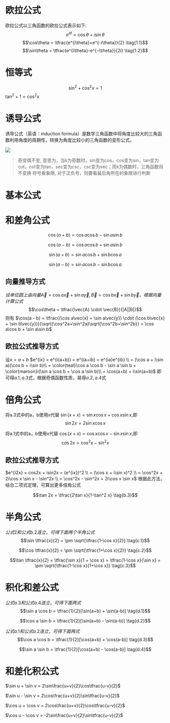 # 欧拉公式
欧拉公式以三角函数的欧拉公式表示如下:
$$e^{i\theta} = \cos\theta + i\sin\theta \tag{1}$$
$$\cos\theta = \tfrac{e^{i\theta}+e^{-i\theta}}{2}  \tag{1.1}$$
$$\sin\theta = \tfrac{e^{i\theta}-e^{-i\theta}}{2i} \tag{1.2}$$
# 恒等式
$$\sin^2 + \cos^2 x = 1 \tag{2}$$
$\tan^2 + 1 = \cos^2 x$
# 诱导公式
诱导公式（英语：induction formula）是数学三角函数中将角度比较大的三角函数利用角度的周期性，转换为角度比较小的三角函数的变形公式。

![](https://ss1.baidu.com/6ONXsjip0QIZ8tyhnq/it/u=355382977,1696956362&fm=173&app=25&f=JPEG?w=640&h=924&s=49843D72491F544D187DF0CA0000E0B1)

> 奇变偶不变, 意思为，当k为奇数时，sin变为cos，cos变为sin，tan变为cot，cot变为tan，sec变为csc，csc变为sec；而k为偶数时，三角函数则不变换
> 符号看象限, 对于正负号，则要看最后角所在的象限进行判断
> 
# 基本公式

# 和差角公式

$$\cos(a + b) = \cos a\cos b - \sin a\sin b \tag{a.1}$$

$$\cos(a - b) = \cos a\cos b + \sin a\sin b \tag{a.2}$$

$$\sin(a + b) = \sin a\cos b + \sin b\cos a \tag{a.3}$$

$$\sin(a - b) = \sin a\cos b - \sin b\cos a \tag{a.4}$$

## 向量推导方式

$设单位圆上由向量\vec{A} = \cos a\vec{x} + \sin a\vec{y},\vec{B} = \cos b\vec{x} + \sin b\vec{y}， 根据向量计算公式$
$$\cos\theta = \tfrac{\vec{A} \cdot \vec{B}}{|A||B|}$$
则有
$\cos(a - b) = \tfrac{(\cos a\vec{x} + \sin a\vec{y}) \cdot (\cos b\vec{x} + \sin b\vec{y})}{\sqrt{\cos^2a+\sin^2a}\sqrt{\cos^2b+\sin^2b}} = \cos a\cos b + \sin a\sin b$

## 欧拉公式推导方式
设$x = a + b$
$e^{ix} = e^{i(a+b)} = e^{ia+ib} = e^{ia}e^{ib} \\
= (\cos a + i\sin a)(\cos b + i\sin b)\\
= \color{teal}\cos a \cos b - \sin a \sin b + \color{maroon}i(\sin a \cos b + \cos a \sin b)\\
= \cos(a+b) + i\sin(a+b)$
即可得$a.1, a.3$式，根据奇偶函数性质，易得$a.2,a.4$式

# 倍角公式
将a.3式中的a，b使用x代替
$\sin(x+x) = \sin x \cos x + \cos x \sin x$,即
$$\sin 2x = 2\sin x \cos x \tag{b.1}$$

将a.1式中的a，b使用x代替
$\cos(x+x) = \cos x \cos x - \sin x \sin x$,即
$$\cos 2x = \cos^2 x - \sin^2 x \tag{b.2}$$

## 欧拉公式推导方式
$e^{i2x} = cos2x + isin2x = (e^{ix})^2 \\
= (\cos x + i\sin x)^2 \\
= \cos^2x + 2i\cos x \sin x - \sin^2x \\
= \cos^2x - \sin^2x + 2i\cos x \sin x$
根据此方法，结合二项式定理，可算出更多倍角公式

$$\tan 2x = \tfrac{2\tan x}{1-\tan^2 x} \tag{b.3}$$

# 半角公式
$公式2和公式b.2连立，可得下面两个半角公式$
$$\sin \tfrac{x}{2} = \pm \sqrt{\tfrac{1-\cos x}{2}}   \tag{c.1}$$

$$\cos \tfrac{x}{2} = \pm \sqrt{\tfrac{1+\cos x}{2}}    \tag{c.2}$$

$$\tan \tfrac{x}{2} = \tfrac{\sin x}{1 + \cos x} = \tfrac{1-\cos x}{\sin x} = \pm \sqrt{\tfrac{1-\cos x}{1+\cos x}}    \tag{c.3}$$

# 积化和差公式
$公式a.3和公式a.4连立，可得下面两式$
$$\sin a \cos b = \tfrac{1}{2}[\sin(a+b) + \sin(a-b)]   \tag{d.1}$$

$$\cos a \sin b = \tfrac{1}{2}[\sin(a+b) - \sin(a-b)]   \tag{d.2}$$


$公式a.1和公式a.2连立，可得下面两式$
$$\cos a \cos b = \tfrac{1}{2}[\cos(a+b) + \cos(a-b)]   \tag{d.3}$$

$$\sin a \sin b = \tfrac{1}{2}[\cos(a+b) - \cos(a-b)]   \tag{d.4}$$


# 和差化积公式

$\sin u + \sin v = 2\sin\frac{u+v}{2}\cos\tfrac{u-v}{2}$

$\sin u - \sin v = 2\cos\frac{u+v}{2}\sin\tfrac{u-v}{2}$

$\cos u + \cos v = 2\cos\frac{u+v}{2}\cos\tfrac{u-v}{2}$

$\cos u - \cos v = -2\sin\frac{u+v}{2}\sin\tfrac{u-v}{2}$